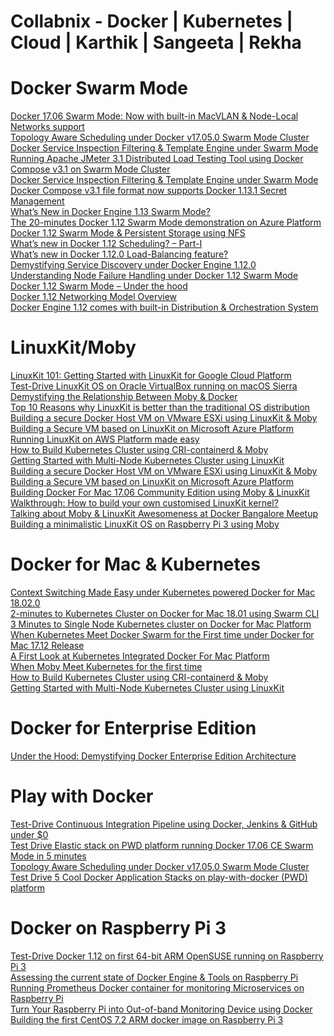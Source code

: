 
# Collabnix - Docker | Kubernetes | Cloud | Karthik | Sangeeta | Rekha

# Docker Swarm Mode

[Docker 17.06 Swarm Mode: Now with built-in MacVLAN & Node-Local Networks support](http://collabnix.com/docker-17-06-swarm-mode-now-with-macvlan-support/)<br>
[Topology Aware Scheduling under Docker v17.05.0 Swarm Mode Cluster](http://collabnix.com/demonstrating-topology-aware-scheduling-under-docker-17-05-swarm-mode/)<br>
[Docker Service Inspection Filtering & Template Engine under Swarm Mode](http://collabnix.com/understanding-swarm-mode-filtering/)<br>
[Running Apache JMeter 3.1 Distributed Load Testing Tool using Docker Compose v3.1 on Swarm Mode Cluster](http://collabnix.com/running-apache-jmeter-3-1-distributed-load-testing-using-docker-compose-v3-1-swarm-mode/)<br>
[Docker Service Inspection Filtering & Template Engine under Swarm Mode](http://collabnix.com/understanding-swarm-mode-filtering/)<br>
[Docker Compose v3.1 file format now supports Docker 1.13.1 Secret Management](http://collabnix.com/docker-compose-1-11-brings-support-for-docker-engine-1-13-1-secret-management/)<br>
[What’s New in Docker Engine 1.13 Swarm Mode?](http://collabnix.com/whats-new-in-docker-engine-1-13-swarm-mode/)<br>
[The 20-minutes Docker 1.12 Swarm Mode demonstration on Azure Platform](http://collabnix.com/the-20-minutes-docker-1-12-demonstration-on-azure-platform/)<br>
[Docker 1.12 Swarm Mode & Persistent Storage using NFS](http://collabnix.com/docker-1-12-swarm-mode-persistent-storage-using-nfs/)<br>
[What’s new in Docker 1.12 Scheduling? – Part-I](http://collabnix.com/whats-new-in-docker-1-12-scheduling-part-i/)<br>
[What’s new in Docker 1.12.0 Load-Balancing feature?](http://collabnix.com/whats-new-in-docker-1-12-0-load-balancing/)<br>
[Demystifying Service Discovery under Docker Engine 1.12.0](http://collabnix.com/how-service-discovery-works-under-docker-1-12/)<br>
[Understanding Node Failure Handling under Docker 1.12 Swarm Mode](http://collabnix.com/understanding-node-failure-handling-under-docker-1-12-swarm-mode/)<br>
[Docker 1.12 Swarm Mode – Under the hood](http://collabnix.com/docker-1-12-swarm-mode-under-the-hood/)<br>
[Docker 1.12 Networking Model Overview](http://collabnix.com/docker-1-12-networking-model-explained/)<br>
[Docker Engine 1.12 comes with built-in Distribution & Orchestration System](http://collabnix.com/new-docker-1-12-comes-with-built-in-distribution-orchestration-system/)<br>




# LinuxKit/Moby

[LinuxKit 101: Getting Started with LinuxKit for Google Cloud Platform](https://collabnix.com/linuxkit-101-getting-started-with-linuxkit-on-google-cloud-platform/) <br>
[Test-Drive LinuxKit OS on Oracle VirtualBox running on macOS Sierra](http://collabnix.com/test-drive-linuxkit-os-on-oracle-virtualbox-running-on-macos-sierra/)<br>
[Demystifying the Relationship Between Moby & Docker](http://collabnix.com/demystifying-the-relationship-between-moby-docker/)<br>
[Top 10 Reasons why LinuxKit is better than the traditional OS distribution](http://collabnix.com/top-10-reasons-why-linuxkit-is-better-than-the-traditional-os-distribution/) <br>
[Building a secure Docker Host VM on VMware ESXi using LinuxKit & Moby](https://collabnix.com/building-a-secure-vmware-infrastructure-using-moby-linuxkit/) <br>
[Building a Secure VM based on LinuxKit on Microsoft Azure Platform](https://collabnix.com/running-linuxkit-os-on-microsoft-azure-platform-for-the-first-time/) <br>
[Running LinuxKit on AWS Platform made easy](https://collabnix.com/running-linuxkitos-on-amazon-web-service-platformaws/)<br>
[How to Build Kubernetes Cluster using CRI-containerd & Moby](http://collabnix.com/building-multi-node-kubernetes-cluster-using-linuxkit-cri-containerd/) <br>
[Getting Started with Multi-Node Kubernetes Cluster using LinuxKit](http://collabnix.com/getting-started-with-multi-node-kubernetes-cluster-using-linuxkit/) <br>
[Building a secure Docker Host VM on VMware ESXi using LinuxKit & Moby](http://collabnix.com/building-a-secure-vmware-infrastructure-using-moby-linuxkit/) <br>
[Building a Secure VM based on LinuxKit on Microsoft Azure Platform](http://collabnix.com/running-linuxkit-os-on-microsoft-azure-platform-for-the-first-time/) <br>
[Building Docker For Mac 17.06 Community Edition using Moby & LinuxKit](http://collabnix.com/building-docker-for-mac-17-06-using-moby/) <br>
[Walkthrough: How to build your own customised LinuxKit kernel?](http://collabnix.com/building-your-own-customised-kernel-with-linuxkit/) <br>
[Talking about Moby & LinuxKit Awesomeness at Docker Bangalore Meetup](http://collabnix.com/speaking-at-bangalore-docker-meetup-moby-linuxkit/) <br>
[Building a minimalistic LinuxKit OS on Raspberry Pi 3 using Moby](http://collabnix.com/building-linuxkit-os-on-raspberry-pi/) <br>




# Docker for Mac & Kubernetes

[Context Switching Made Easy under Kubernetes powered Docker for Mac 18.02.0](http://collabnix.com/namespace-context-toggling-made-easy-under-docker-for-mac-18-02-release/)<br>
[2-minutes to Kubernetes Cluster on Docker for Mac 18.01 using Swarm CLI](http://collabnix.com/running-kubernetes-cluster-on-docker-for-mac-18-01-using-swarm-cli/)<br>
[3 Minutes to Single Node Kubernetes cluster on Docker for Mac Platform](http://collabnix.com/3-minutes-to-single-node-kubernetes-cluster-on-docker-for-mac-platform/)<br>
[When Kubernetes Meet Docker Swarm for the First time under Docker for Mac 17.12 Release](http://collabnix.com/integration-of-docker-swarm-kubernetes-under-docker-for-mac-platform/) <br>
[A First Look at Kubernetes Integrated Docker For Mac Platform](http://collabnix.com/a-first-look-at-kubernetes-integrated-docker-for-mac-platform/)<br>
[When Moby Meet Kubernetes for the first time](http://collabnix.com/when-linuxkit-meet-kubernetes-for-the-first-time/)<br>
[How to Build Kubernetes Cluster using CRI-containerd & Moby](http://collabnix.com/building-multi-node-kubernetes-cluster-using-linuxkit-cri-containerd/) <br>
[Getting Started with Multi-Node Kubernetes Cluster using LinuxKit](http://collabnix.com/getting-started-with-multi-node-kubernetes-cluster-using-linuxkit/)


# Docker for Enterprise Edition

[Under the Hood: Demystifying Docker Enterprise Edition Architecture](http://collabnix.com/under-the-hood-demystifying-docker-enterprise-edition-architecture/)<br>

# Play with Docker

[Test-Drive Continuous Integration Pipeline using Docker, Jenkins & GitHub under $0](http://collabnix.com/5-minutes-to-continuous-integration-pipeline-using-docker-jenkins-github-on-play-with-docker-platform/)<br>
[Test Drive Elastic stack on PWD platform running Docker 17.06 CE Swarm Mode in 5 minutes](http://collabnix.com/test-drive-elasticsearch-logstash-kibana-on-pwd-platform-running-docker-17-06-ce-swarm-mode-in-5-minutes/) <br>
[Topology Aware Scheduling under Docker v17.05.0 Swarm Mode Cluster](http://collabnix.com/demonstrating-topology-aware-scheduling-under-docker-17-05-swarm-mode/) <br>
[Test Drive 5 Cool Docker Application Stacks on play-with-docker (PWD) platform](http://collabnix.com/5-cool-application-stacks-to-showcase-using-play-with-dockerpwd/) <br>


# Docker on Raspberry Pi 3

[Test-Drive Docker 1.12 on first 64-bit ARM OpenSUSE running on Raspberry Pi 3](http://collabnix.com/test-drive-docker-1-12-on-first-64-bit-arm-os-running-on-raspberry-pi-3/)<br>
[Assessing the current state of Docker Engine & Tools on Raspberry Pi](http://collabnix.com/assessing-the-current-state-of-docker-engine-tools-on-raspberry-pi/)<br>
[Running Prometheus Docker container for monitoring Microservices on Raspberry Pi](http://collabnix.com/running-prometheus-docker-image-for-monitoring-microservices-on-raspberry-pi/)<br>
[Turn Your Raspberry Pi into Out-of-band Monitoring Device using Docker](http://collabnix.com/turn-your-raspberry-pi-into-out-of-band-monitoring-device-using-docker/)<br>
[Building the first CentOS 7.2 ARM docker image on Raspberry Pi 3](http://collabnix.com/running-docker-on-raspberry-pi-3-with-centos-7-as-a-base-image/)<br>









